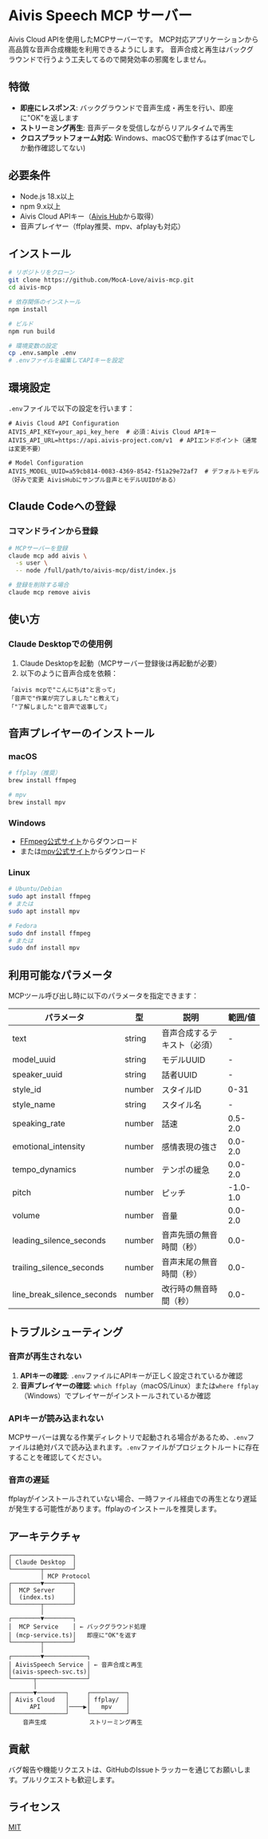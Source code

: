 # Aivis Speech MCP サーバー

Aivis Cloud APIを使用したMCPサーバーです。
MCP対応アプリケーションから高品質な音声合成機能を利用できるようにします。
音声合成と再生はバックグラウンドで行うよう工夫してるので開発効率の邪魔をしません。

## 特徴

- **即座にレスポンス**: バックグラウンドで音声生成・再生を行い、即座に"OK"を返します
- **ストリーミング再生**: 音声データを受信しながらリアルタイムで再生
- **クロスプラットフォーム対応**: Windows、macOSで動作するはず(macでしか動作確認してない)

## 必要条件

- Node.js 18.x以上
- npm 9.x以上
- Aivis Cloud APIキー（[Aivis Hub](https://hub.aivis-project.com/cloud-api/api-keys)から取得）
- 音声プレイヤー（ffplay推奨、mpv、afplayも対応）

## インストール

```bash
# リポジトリをクローン
git clone https://github.com/MocA-Love/aivis-mcp.git
cd aivis-mcp

# 依存関係のインストール
npm install

# ビルド
npm run build

# 環境変数の設定
cp .env.sample .env
# .envファイルを編集してAPIキーを設定
```

## 環境設定

`.env`ファイルで以下の設定を行います：

```env
# Aivis Cloud API Configuration
AIVIS_API_KEY=your_api_key_here  # 必須：Aivis Cloud APIキー
AIVIS_API_URL=https://api.aivis-project.com/v1  # APIエンドポイント（通常は変更不要）

# Model Configuration
AIVIS_MODEL_UUID=a59cb814-0083-4369-8542-f51a29e72af7  # デフォルトモデル（好みで変更 AivisHubにサンプル音声とモデルUUIDがある）
```

## Claude Codeへの登録

### コマンドラインから登録

```bash
# MCPサーバーを登録
claude mcp add aivis \
  -s user \
  -- node /full/path/to/aivis-mcp/dist/index.js

# 登録を削除する場合
claude mcp remove aivis
```


## 使い方

### Claude Desktopでの使用例

1. Claude Desktopを起動（MCPサーバー登録後は再起動が必要）
2. 以下のように音声合成を依頼：

```
「aivis mcpで"こんにちは"と言って」
「音声で"作業が完了しました"と教えて」
「"了解しました"と音声で返事して」
```


## 音声プレイヤーのインストール

### macOS
```bash
# ffplay（推奨）
brew install ffmpeg

# mpv
brew install mpv
```

### Windows
- [FFmpeg公式サイト](https://ffmpeg.org/download.html)からダウンロード
- または[mpv公式サイト](https://mpv.io/installation/)からダウンロード

### Linux
```bash
# Ubuntu/Debian
sudo apt install ffmpeg
# または
sudo apt install mpv

# Fedora
sudo dnf install ffmpeg
# または
sudo dnf install mpv
```

## 利用可能なパラメータ

MCPツール呼び出し時に以下のパラメータを指定できます：

| パラメータ | 型 | 説明 | 範囲/値 |
|-----------|-----|------|---------|
| text | string | 音声合成するテキスト（必須） | - |
| model_uuid | string | モデルUUID | - |
| speaker_uuid | string | 話者UUID | - |
| style_id | number | スタイルID | 0-31 |
| style_name | string | スタイル名 | - |
| speaking_rate | number | 話速 | 0.5-2.0 |
| emotional_intensity | number | 感情表現の強さ | 0.0-2.0 |
| tempo_dynamics | number | テンポの緩急 | 0.0-2.0 |
| pitch | number | ピッチ | -1.0-1.0 |
| volume | number | 音量 | 0.0-2.0 |
| leading_silence_seconds | number | 音声先頭の無音時間（秒） | 0.0- |
| trailing_silence_seconds | number | 音声末尾の無音時間（秒） | 0.0- |
| line_break_silence_seconds | number | 改行時の無音時間（秒） | 0.0- |

## トラブルシューティング

### 音声が再生されない

1. **APIキーの確認**: `.env`ファイルにAPIキーが正しく設定されているか確認
2. **音声プレイヤーの確認**: `which ffplay`（macOS/Linux）または`where ffplay`（Windows）でプレイヤーがインストールされているか確認

### APIキーが読み込まれない

MCPサーバーは異なる作業ディレクトリで起動される場合があるため、`.env`ファイルは絶対パスで読み込まれます。`.env`ファイルがプロジェクトルートに存在することを確認してください。

### 音声の遅延

ffplayがインストールされていない場合、一時ファイル経由での再生となり遅延が発生する可能性があります。ffplayのインストールを推奨します。

## アーキテクチャ

```
┌─────────────────┐
│ Claude Desktop  │
└────────┬────────┘
         │ MCP Protocol
┌────────▼────────┐
│  MCP Server     │
│  (index.ts)     │
└────────┬────────┘
         │
┌────────▼────────┐
│  MCP Service    │ ← バックグラウンド処理
│ (mcp-service.ts)│   即座に"OK"を返す
└────────┬────────┘
         │
┌────────▼────────────┐
│ AivisSpeech Service │ ← 音声合成と再生
│(aivis-speech-svc.ts)│
└──────┬──────────────┘
       │
┌──────▼────────┐     ┌──────────┐
│ Aivis Cloud   │     │ ffplay/  │
│     API       │────▶│   mpv    │
└───────────────┘     └──────────┘
    音声生成            ストリーミング再生
```

## 貢献

バグ報告や機能リクエストは、GitHubのIssueトラッカーを通じてお願いします。プルリクエストも歓迎します。

## ライセンス

[MIT](LICENSE)
